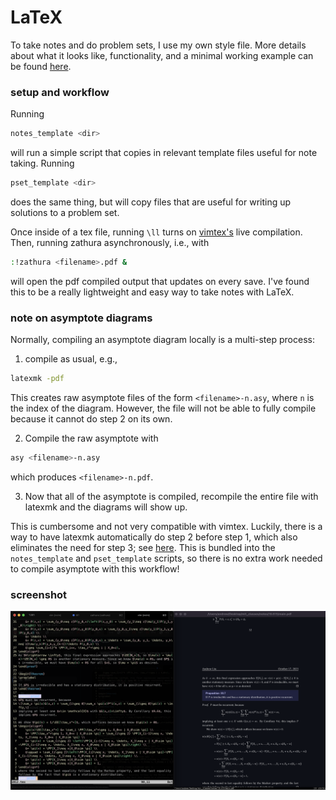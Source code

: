 # LaTeX

To take notes and do problem sets, I use my own style file. More details about what it looks like, functionality, and a minimal working example can be found [here](https://github.com/azliu0/_andrew.sty).

### setup and workflow

Running
```sh
notes_template <dir>
```
will run a simple script that copies in relevant template files useful for note taking. Running
```sh
pset_template <dir>
``` 
does the same thing, but will copy files that are useful for writing up solutions to a problem set.

Once inside of a tex file, running ```\ll``` turns on [vimtex's](https://github.com/lervag/vimtex) live compilation. Then, running zathura asynchronously, i.e., with 
```sh
:!zathura <filename>.pdf &
```
will open the pdf compiled output that updates on every save. I've found this to be a really lightweight and easy way to take notes with LaTeX.

### note on asymptote diagrams

Normally, compiling an asymptote diagram locally is a multi-step process:
1. compile as usual, e.g., 
```sh
latexmk -pdf
```
This creates raw asymptote files of the form ```<filename>-n.asy```, where ```n``` is the index of the diagram. However, the file will not be able to fully compile because it cannot do step 2 on its own.

2. Compile the raw asymptote with 
```sh
asy <filename>-n.asy
```
which produces ```<filename>-n.pdf```.

3. Now that all of the asymptote is compiled, recompile the entire file with latexmk and the diagrams will show up.  

This is cumbersome and not very compatible with vimtex. Luckily, there is a way to have latexmk automatically do step 2 before step 1, which also eliminates the need for step 3; see [here](https://tex.stackexchange.com/questions/680997/asymptote-figures-dont-appear-with-vimtex). This is bundled into the ```notes_template``` and ```pset_template``` scripts, so there is no extra work needed to compile asymptote with this workflow! 

### screenshot 

![image](./images/demo.png)

